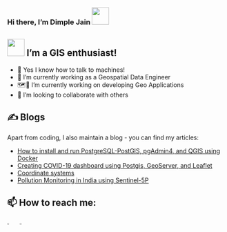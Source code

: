 ### Hi there, I’m Dimple Jain <img src="https://raw.githubusercontent.com/MartinHeinz/MartinHeinz/master/wave.gif" width="40px">
## <img src="https://github.com/TheDudeThatCode/TheDudeThatCode/blob/master/Assets/Developer.gif" width="40px"> I’m a GIS enthusiast! 
- 👀 Yes I know how to talk to machines!
- 🔭 I’m currently working as a Geospatial Data Engineer
- 🗺️📍 I’m currently working on developing Geo Applications
- 🤝 I’m looking to collaborate with others

## &#x270d; Blogs
Apart from coding, I also maintain a blog - you can find my articles:
- [How to install and run PostgreSQL-PostGIS, pgAdmin4, and QGIS using Docker](https://www.geosnips.com/blogpost/how-to-install-and-run-postgresql-postgis-pgadmin4-and-qgis-using-docker)
- [Creating COVID-19 dashboard using Postgis, GeoServer, and Leaflet](https://www.geosnips.com/blogpost/creating-covid-19-dashboard-using-postgis-geoserver-and-leaflet)
- [Coordinate systems](https://www.geosnips.com/blogpost/coordinate-systems)
- [Pollution Monitoring in India using Sentinel-5P](https://www.geosnips.com/blogpost/pollution-monitoring-in-india-using-sentinel-5p)

## 📫 How to reach me:
[<img src="https://img.icons8.com/color/48/000000/linkedin.png" width="3.5%"/>](https://www.linkedin.com/in/jaindimple/)  &nbsp; <a href="mailto:jain23dimple@gmail.com"> <img src="https://img.icons8.com/fluent/48/000000/gmail.png" width="3.5%"/>
